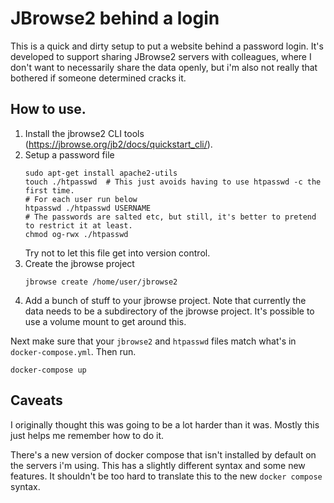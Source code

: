 # JBrowse2 behind a login

This is a quick and dirty setup to put a website behind a password login.
It's developed to support sharing JBrowse2 servers with colleagues, where I don't want to necessarily share the data openly, but i'm also not really that bothered if someone determined cracks it.

## How to use.

1) Install the jbrowse2 CLI tools (https://jbrowse.org/jb2/docs/quickstart_cli/).
2) Setup a password file 
   ```
   sudo apt-get install apache2-utils
   touch ./htpasswd  # This just avoids having to use htpasswd -c the first time.
   # For each user run below
   htpasswd ./htpasswd USERNAME
   # The passwords are salted etc, but still, it's better to pretend to restrict it at least.
   chmod og-rwx ./htpasswd
   ```
   Try not to let this file get into version control.
3) Create the jbrowse project
   ```
   jbrowse create /home/user/jbrowse2
   ```
4) Add a bunch of stuff to your jbrowse project.
   Note that currently the data needs to be a subdirectory of the jbrowse project.
   It's possible to use a volume mount to get around this.


Next make sure that your `jbrowse2` and `htpasswd` files match what's in `docker-compose.yml`.
Then run.

```
docker-compose up
```

## Caveats

I originally thought this was going to be a lot harder than it was.
Mostly this just helps me remember how to do it.

There's a new version of docker compose that isn't installed by default on the servers i'm using.
This has a slightly different syntax and some new features.
It shouldn't be too hard to translate this to the new `docker compose` syntax.
